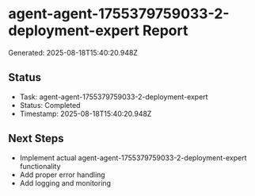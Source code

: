 # agent-agent-1755379759033-2-deployment-expert Report

Generated: 2025-08-18T15:40:20.948Z

## Status
- Task: agent-agent-1755379759033-2-deployment-expert
- Status: Completed
- Timestamp: 2025-08-18T15:40:20.948Z

## Next Steps
- Implement actual agent-agent-1755379759033-2-deployment-expert functionality
- Add proper error handling
- Add logging and monitoring
